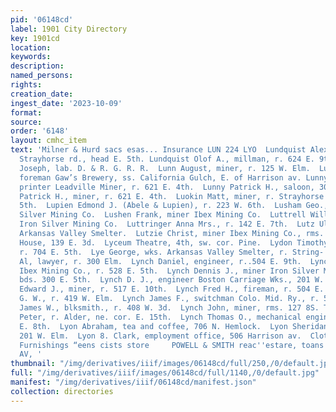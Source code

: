 ```yaml
---
pid: '06148cd'
label: 1901 City Directory
key: 1901cd
location: 
keywords: 
description: 
named_persons: 
rights: 
creation_date: 
ingest_date: '2023-10-09'
format: 
source: 
order: '6148'
layout: cmhc_item
text: 'Milner & Hurd sacs esas... Insurance LUN 224 LYO  Lundquist Alex, miner, r.
  Strayhorse rd., head E. 5th. Lundquist Olof A., millman, r. 624 E. 9th.  Lungen
  Joseph, lab. D. & R. G. R. R.  Lunn August, miner, r. 125 W. Elm.  Lunney Hugh,
  foreman Gaw’s Brewery, ss. California Gulch, E. of Harrison av. Lunny Edward O.,
  printer Leadville Miner, r. 621 E. 4th.  Lunny Patrick H., saloon, 309 W. 5th.  Lunny
  Patrick H., miner, r. 621 E. 4th.  Luokin Matt, miner, r. Strayhorse rd., head E.
  5th.  Lupien Edmond J. (Abele & Lupien), r. 223 W. 6th.  Lusham Geo., miner Iron
  Silver Mining Co.  Lushen Frank, miner Ibex Mining Co.  Luttrell William A., miner
  Iron Silver Mining Co.  Luttringer Anna Mrs., r. 142 E. 7th.  Lutz Ulrich, wks.
  Arkansas Valley Smelter.  Lutzie Christ, miner Ibex Mining Co., rms. 116 W. 4th.  Luzerne
  House, 139 E. 3d.  Lyceum Theatre, 4th, sw. cor. Pine.  Lydon Timothy J., policeman,
  r. 704 E. 5th.  Lye George, wks. Arkansas Valley Smelter, r. String- town.  Lynch
  Al, lawyer, r. 300 Elm.  Lynch Daniel, engineer, r..504 E. 9th.  Lynch Dennis, blksmith.
  Ibex Mining Co., r. 528 E. 5th.  Lynch Dennis J., miner Iron Silver Mining Co.,
  bds. 300 E. 5th.  Lynch D. J., engineer Boston Carriage Wks., 201 W. 3d.  Lynch
  Edward J., miner, r. 517 E. 10th.  Lynch Fred H., fireman, r. 504 E. 9th.  Lynch
  G. W., r. 419 W. Elm.  Lynch James F., switchman Colo. Mid. Ry., r. 517 W. 3d.  Lynch
  James W., blksmith., r. 408 W. 3d.  Lynch John, miner, rms. 127 8S. Toledo av.  Lynch
  Peter, r. Alder, ne. cor. E. 15th.  Lynch Thomas O., mechanical engineer, r. 711
  E. 8th.  Lyon Abraham, tea and coffee, 706 N. Hemlock.  Lyon Sheridan, miner, r.
  201 W. Elm.  Lyon 8. Clark, employment office, 506 Harrison av.  Clothing and Men’s
  Furnishings “eens cists store     POWELL & SMITH reac''estare, toans 514 HARRISON
  AV, '
thumbnail: "/img/derivatives/iiif/images/06148cd/full/250,/0/default.jpg"
full: "/img/derivatives/iiif/images/06148cd/full/1140,/0/default.jpg"
manifest: "/img/derivatives/iiif/06148cd/manifest.json"
collection: directories
---
```

